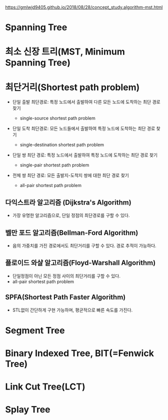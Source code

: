 https://gmlwjd9405.github.io/2018/08/28/concept_study.algorithm-mst.html

# Spanning Tree

# 최소 신장 트리(MST, Minimum Spanning Tree)

# 최단거리(Shortest path problem)

- 단일 출발 최단경로: 특정 노드에서 출발하여 다른 모든 노드에 도착하는 최단 경로 찾기
  - single-source shortest path problem

- 단일 도착 최단경로: 모든 노드들에서 출발하여 특정 노드에 도착하는 최단 경로 찾기
  - single-destination shortest path problem

- 단일 쌍 최단 경로: 특정 노드에서 출발하여 특정 노드에 도착하는 최단 경로 찾기
  - single-pair shortest path problem

- 전체 쌍 최단 경로: 모든 출발지-도착지 쌍에 대한 최단 경로 찾기
  - all-pair shortest path problem

## 다익스트라 알고리즘 (Dijkstra's Algorithm)

- 가장 유명한 알고리즘으로, 단일 정점의 최단경로를 구할 수 있다.

## 벨만 포드 알고리즘(Bellman-Ford Algorithm)

- 음의 가중치를 가진 경로에서도 최단거리를 구할 수 있다. 경로 추적이 가능하다.

## 플로이드 와샬 알고리즘(Floyd-Warshall Algorithm)

- 단일정점이 아닌 모든 정점 사이의 최단거리를 구할 수 있다.
- all-pair shortest path problem

## SPFA(Shortest Path Faster Algorithm)

- STL없이 간단하게 구현 가능하며, 평균적으로 빠른 속도를 가진다.

# Segment Tree

# Binary Indexed Tree, BIT(=Fenwick Tree)

# Link Cut Tree(LCT)

# Splay Tree